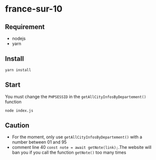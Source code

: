 # france-sur-10

## Requirement

- nodejs
- yarn

## Install

`yarn install`

## Start
You must change the `PHPSESSID` in the `getAllCityInfosByDepartement()` function

`node index.js`

## Caution

- For the moment, only use `getAllCityInfosByDepartement()` with a number between 01 and 95
- comment line 40 `const note = await getNote(link);`.The website will ban you if you call the function `getNote()` too many times
